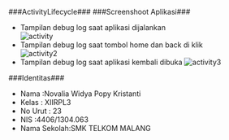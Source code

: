 ###ActivityLifecycle###
###Screenshoot Aplikasi###

* Tampilan debug log saat aplikasi dijalankan<br>
![activity](https://cloud.githubusercontent.com/assets/22153524/19214317/1af52dc0-8daa-11e6-8328-1079f941a865.PNG) <br>
* Tampilan debug log saat tombol home dan back di klik<br>
![activity2](https://cloud.githubusercontent.com/assets/22153524/19214328/552d6868-8daa-11e6-9aac-977e18f7b1d2.PNG) <br>
* Tampilan debug log saat aplikasi kembali dibuka
![activity3](https://cloud.githubusercontent.com/assets/22153524/19214337/b0ce45c0-8daa-11e6-9eda-ca2746e69f62.PNG)

###Identitas###
* Nama :Novalia Widya Popy Kristanti
* Kelas : XIIRPL3
* No Urut : 23
* NIS :4406/1304.063
* Nama Sekolah:SMK TELKOM MALANG
